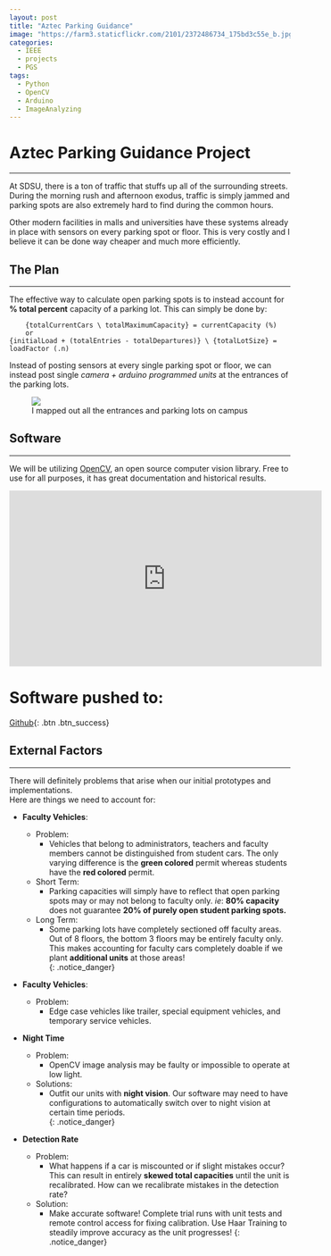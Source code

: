 ```yaml
---
layout: post
title: "Aztec Parking Guidance"
image: "https://farm3.staticflickr.com/2101/2372486734_175bd3c55e_b.jpg"
categories:
  - IEEE
  - projects
  - PGS
tags:
  - Python
  - OpenCV
  - Arduino
  - ImageAnalyzing
---
```


# Aztec Parking Guidance Project
---

At SDSU, there is a ton of traffic that stuffs up all of the surrounding streets. During the morning rush and afternoon exodus, traffic is simply jammed and parking spots are also extremely hard to find during the common hours.


Other modern facilities in malls and universities have these systems already in place with sensors on every parking spot or floor. This is very costly and I believe it can be done way cheaper and much more efficiently.

## The Plan
---
The effective way to calculate open parking spots is to instead account for **% total percent** capacity of a parking lot. This can simply be done by:

```
    {totalCurrentCars \ totalMaximumCapacity} = currentCapacity (%)
    or
{initialLoad + (totalEntries - totalDepartures)} \ {totalLotSize} = loadFactor (.n)
```

Instead of posting sensors at every single parking spot or floor, we can instead post single *camera + arduino programmed units* at the entrances of the parking lots.

<figure>
	<a href="https://github.com/Kevin-Do/Aztec-Parking-Guidance"><img src="http://i.imgur.com/OXw4ISt.jpg"></a>
	<figcaption> I mapped out all the entrances and parking lots on campus </figcaption>
</figure>

## Software
---
We will be utilizing [OpenCV](http://opencv.org/), an open source computer vision library. Free to use for all purposes, it has great documentation and historical results.  
<center>
<iframe width="560" height="315" src="https://www.youtube.com/embed/z1Cvn3_4yGo" frameborder="0" allowfullscreen></iframe>  
</center>

# Software pushed to:

[Github](https://github.com/Kevin-Do/Aztec-Parking-Guidance){: .btn .btn_success}


## External Factors
---
There will definitely problems that arise when our initial prototypes and implementations.  
Here are things we need to account for:

* **Faculty Vehicles**:
  * Problem:
    * Vehicles that belong to administrators, teachers and faculty members cannot be distinguished from student cars. The only varying difference is the **green colored** permit whereas students have the **red colored** permit.
  * Short Term:
    * Parking capacities will simply have to reflect that open parking spots may or may not belong to faculty only. *ie*: **80% capacity** does not guarantee **20% of purely open student parking spots.**
  * Long Term:
    * Some parking lots have completely sectioned off faculty areas. Out of 8 floors, the bottom 3 floors may be entirely faculty only. This makes accounting for faculty cars completely doable if we plant **additional units** at those areas!  
{: .notice_danger}
* **Faculty Vehicles**:
    * Problem:
      * Edge case vehicles like trailer, special equipment vehicles, and temporary service vehicles.

* **Night Time**
  * Problem:
    * OpenCV image analysis may be faulty or impossible to operate at low light.
  * Solutions:
    * Outfit our units with **night vision**. Our software may need to have configurations to automatically switch over to night vision at certain time periods.  
{: .notice_danger}
* **Detection Rate**
  * Problem:
    * What happens if a car is miscounted or if slight mistakes occur? This can result in entirely **skewed total capacities** until the unit is recalibrated. How can we recalibrate mistakes in the detection rate?
  * Solution:
    * Make accurate software! Complete trial runs with unit tests and remote control access for fixing calibration. Use Haar Training to steadily improve accuracy as the unit progresses!
{: .notice_danger}
